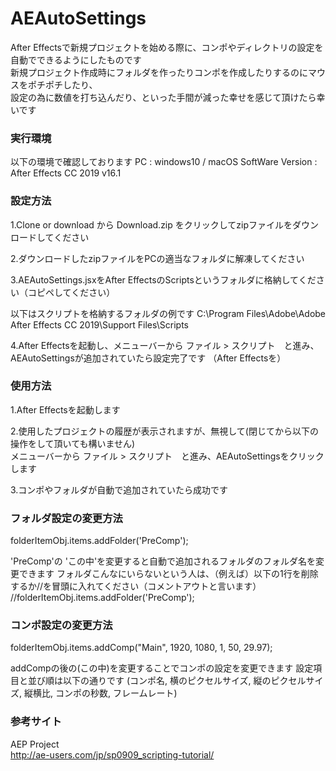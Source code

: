 # AEAutoSettings
After Effectsで新規プロジェクトを始める際に、コンポやディレクトリの設定を自動でできるようにしたものです  
新規プロジェクト作成時にフォルダを作ったりコンポを作成したりするのにマウスをポチポチしたり、  
設定の為に数値を打ち込んだり、といった手間が減った幸せを感じて頂けたら幸いです  

### 実行環境  
以下の環境で確認しております
PC : windows10 / macOS
SoftWare Version : After Effects CC 2019 v16.1

### 設定方法  
1.Clone or download から Download.zip をクリックしてzipファイルをダウンロードしてください

2.ダウンロードしたzipファイルをPCの適当なフォルダに解凍してください

3.AEAutoSettings.jsxをAfter EffectsのScriptsというフォルダに格納してください（コピペしてください）

以下はスクリプトを格納するフォルダの例です
C:\Program Files\Adobe\Adobe After Effects CC 2019\Support Files\Scripts

4.After Effectsを起動し、メニューバーから ファイル > スクリプト　と進み、AEAutoSettingsが追加されていたら設定完了です
（After Effectsを）

### 使用方法
1.After Effectsを起動します

2.使用したプロジェクトの履歴が表示されますが、無視して(閉じてから以下の操作をして頂いても構いません)  
メニューバーから ファイル > スクリプト　と進み、AEAutoSettingsをクリックします

3.コンポやフォルダが自動で追加されていたら成功です

### フォルダ設定の変更方法
folderItemObj.items.addFolder('PreComp');

'PreComp'の 'この中'を変更すると自動で追加されるフォルダのフォルダ名を変更できます
フォルダこんなにいらないという人は、（例えば）以下の1行を削除するか//を冒頭に入れてください（コメントアウトと言います）
//folderItemObj.items.addFolder('PreComp');

### コンポ設定の変更方法
folderItemObj.items.addComp("Main", 1920, 1080, 1, 50, 29.97);

addCompの後の(この中)を変更することでコンポの設定を変更できます
設定項目と並び順は以下の通りです
(コンポ名, 横のピクセルサイズ, 縦のピクセルサイズ, 縦横比, コンポの秒数, フレームレート)

### 参考サイト
AEP Project  
http://ae-users.com/jp/sp0909_scripting-tutorial/



